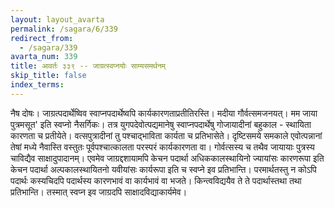```yaml
---
layout: layout_avarta
permalink: /sagara/6/339
redirect_from:
  - /sagara/339
avarta_num: 339
title: आवर्तः ३३९ -- जाग्रत्स्वप्नयोः साम्यसमर्थनम्
skip_title: false
index_terms: 
---
```


नैष दोषः। जाग्रत्पदार्थेष्विव स्वाप्नपदार्थेष्वपि कार्यकारणताप्रतीतिरस्ति। मदीया गौर्वत्समजनयत्। मम जाया पुत्रमसूत' इति स्वप्नो
नैसर्गिकः। तत्र युगपदेवोत्पद्यमानेषु स्वाप्नपदार्थेषु गोजायादीनां बहुकाल -
स्थायिता कारणता च प्रतीयेते। वत्सपुत्रादीनां तु पश्चाद्भाविता कार्यता च
प्रतिभासेते। दृष्टिसमये समकाले एवोत्पन्नानां तेषां मध्ये नैवास्ति वस्तुतः
पूर्वपश्चात्कालता परस्परं कार्यकारणता वा। गोर्वत्सस्य च तथैव जायायाः
पुत्रस्य चाविद्यैव साक्षादुपादानम्। एवमेव जाग्रद्दशायामपि केचन पदार्था
अधिककालस्थायिनो ज्यायांसः कारणरूपा इति केचन पदार्था अल्पकालस्थायितनो यवीयांसः कार्यरूपा इति च स्वप्ने इव प्रतिभान्ति। परमार्थतस्तु न
कोऽपि पदार्थः कस्यचिदपि पदार्थस्य कारणभावं वा कार्यभावं वा भजते।
किन्त्वविद्ययैव ते ते पदार्थास्तथा तथा प्रतिभान्ति। तस्मात् स्वप्न इव जाग्रदपि
साक्षादविद्याकार्यमेव।
